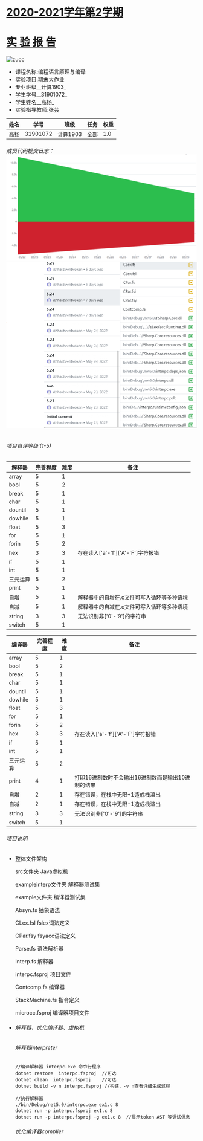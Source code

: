 # [2020-2021学年第2学期](https://plc-sigcc.vercel.app/#/lab/proj.final?id=_2020-2021%e5%ad%a6%e5%b9%b4%e7%ac%ac2%e5%ad%a6%e6%9c%9f)

# [**实 验 报 告**](https://plc-sigcc.vercel.app/#/lab/proj.final?id=%e5%ae%9e-%e9%aa%8c-%e6%8a%a5-%e5%91%8a)

![zucc](https://plc-sigcc.vercel.app/lab/zucc.png "ZUCC")

* 课程名称:编程语言原理与编译
* 实验项目:期末大作业
* 专业班级__计算1903_
* 学生学号__31901072_
* 学生姓名__高扬_
* 实验指导教师:张芸

| 姓名 | 学号     | 班级     | 任务 | 权重 |
| ---- | -------- | -------- | ---- | ---- |
| 高扬 | 31901072 | 计算1903 | 全部 | 1.0  |

###### 成员代码提交日志：![img](image/final/1653975809312.png)![img](image/final/1653975857471.png)

###### 项目自评等级:(1-5)

| 解释器   | 完善程度 | 难度 | 备注                                       |
| -------- | -------- | ---- | ------------------------------------------ |
| array    | 5        | 1    |                                            |
| bool     | 5        | 2    |                                            |
| break    | 5        | 1    |                                            |
| char     | 5        | 1    |                                            |
| dountil  | 5        | 1    |                                            |
| dowhile  | 5        | 1    |                                            |
| float    | 5        | 3    |                                            |
| for      | 5        | 1    |                                            |
| forin    | 5        | 2    |                                            |
| hex      | 3        | 3    | 存在读入['a'-'f']['A'-'F']字符报错         |
| if       | 5        | 1    |                                            |
| int      | 5        | 1    |                                            |
| 三元运算 | 5        | 2    |                                            |
| print    | 5        | 1    |                                            |
| 自增     | 5        | 1    | 解释器中的自增在.c文件可写入循环等多种语境 |
| 自减     | 5        | 1    | 解释器中的自减在.c文件可写入循环等多种语境 |
| string   | 3        | 3    | 无法识别非['0'-'9']的字符串                |
| switch   | 5        | 1    |                                            |


| 编译器   | 完善程度 | 难度 | 备注                                               |
| -------- | -------- | ---- | -------------------------------------------------- |
| array    | 5        | 1    |                                                    |
| bool     | 5        | 2    |                                                    |
| break    | 5        | 1    |                                                    |
| char     | 5        | 1    |                                                    |
| dountil  | 5        | 1    |                                                    |
| dowhile  | 5        | 1    |                                                    |
| float    | 5        | 3    |                                                    |
| for      | 5        | 1    |                                                    |
| forin    | 5        | 2    |                                                    |
| hex      | 3        | 3    | 存在读入['a'-'f']['A'-'F']字符报错                 |
| if       | 5        | 1    |                                                    |
| int      | 5        | 1    |                                                    |
| 三元运算 | 5        | 2    |                                                    |
| print    | 4        | 1    | 打印16进制数时不会输出16进制数而是输出10进制的结果 |
| 自增     | 2        | 1    | 存在错误，在栈中无限+1造成栈溢出                   |
| 自减     | 2        | 1    | 存在错误，在栈中无限-1造成栈溢出                   |
| string   | 3        | 3    | 无法识别非['0'-'9']的字符串                        |
| switch   | 5        | 1    |                                                    |


###### 项目说明

- 整体文件架构

  src文件夹               Java虚拟机

  exampleinterp文件夹  解释器测试集

  example文件夹   编译器测试集

  Absyn.fs                 抽象语法

  CLex.fsl          		fslex词法定义

  CPar.fsy             	fsyacc语法定义

  Parse.fs                 语法解析器

  Interp.fs                 解释器

  interpc.fsproj        项目文件

  Contcomp.fs         编译器

  StackMachine.fs            指令定义

  microcc.fsproj      编译器项目文件
- ###### 解释器、优化编译器、虚拟机

  ###### 解释器interpreter


  ```
  //编译解释器 interpc.exe 命令行程序 
  dotnet restore  interpc.fsproj  //可选
  dotnet clean  interpc.fsproj    //可选
  dotnet build -v n interpc.fsproj //构建，-v n查看详细生成过程

  //执行解释器
  ./bin/Debug/net5.0/interpc.exe ex1.c 8
  dotnet run -p interpc.fsproj ex1.c 8
  dotnet run -p interpc.fsproj -g ex1.c 8  //显示token AST 等调试信息
  ```
  ###### 优化编译器complier
